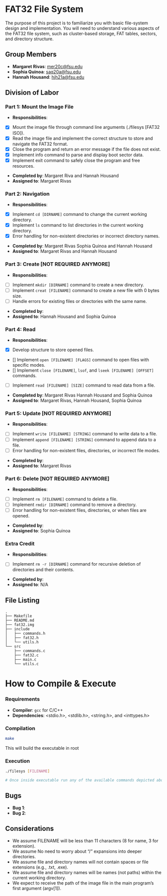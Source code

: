 # FAT32 File System

The purpose of this project is to familiarize you with basic file-system design and implementation. You will need to understand various aspects of the FAT32 file system, such as cluster-based storage, FAT tables, sectors, and directory structure.

## Group Members
- **Margaret Rivas**: mer20c@fsu.edu
- **Sophia Quinoa**: saq20a@fsu.edu
- **Hannah Housand**: hjh21a@fsu.edu

## Division of Labor

### Part 1: Mount the Image File
- **Responsibilities**:
- [X] Mount the image file through command line arguments (./filesys [FAT32 ISO]).
- [X] Read the image file and implement the correct structure to store and navigate the FAT32 format.
- [X] Close the program and return an error message if the file does not exist.
- [X] Implement info command to parse and display boot sector data.
- [X] Implement exit command to safely close the program and free resources.
- **Completed by**: Margaret Riva and Hannah Housand 
- **Assigned to**: Margaret Rivas

### Part 2: Navigation
- **Responsibilities**:
- [X] Implement `cd [DIRNAME]` command to change the current working directory.
- [X] Implement `ls` command to list directories in the current working directory.
- [X] Error handling for non-existent directories or incorrect directory names.
- **Completed by**: Margaret Rivas Sophia Quinoa and Hannah Housand 
- **Assigned to**: Margaret Rivas and Hannah Housand

### Part 3: Create [NOT REQUIRED ANYMORE]
- **Responsibilities**:
- [ ] Implement `mkdir [DIRNAME]` command to create a new directory.
- [ ] Implement `creat [FILENAME]` command to create a new file with 0 bytes size.
- [ ] Handle errors for existing files or directories with the same name.
- **Completed by**:
- **Assigned to**: Hannah Housand and Sophia Quinoa

### Part 4: Read
- **Responsibilities**:
- [X]  Develop structure to store opened files.
- [] Implement `open [FILENAME] [FLAGS]` command to open files with specific modes.
- [] Implement `close [FILENAME]`, `lsof`, and `lseek [FILENAME] [OFFSET]` commands.
- [ ] Implement `read [FILENAME] [SIZE]` command to read data from a file.
- **Completed by**: Margaret Rivas Hannah Housand and Sophia Quinoa 
- **Assigned to**: Margaret Rivas, Hannah Housand, Sophia Quinoa

### Part 5: Update [NOT REQUIRED ANYMORE]
- **Responsibilities**:
- [ ] Implement `write [FILENAME] [STRING]` command to write data to a file.
- [ ] Implement `append [FILENAME] [STRING]` command to append data to a file.
- [ ] Error handling for non-existent files, directories, or incorrect file modes.
- **Completed by**:
- **Assigned to**: Margaret Rivas

### Part 6: Delete [NOT REQUIRED ANYMORE]
- **Responsibilities**:
- [ ] Implement `rm [FILENAME]` command to delete a file.
- [ ] Implement `rmdir [DIRNAME]` command to remove a directory.
- [ ] Error handling for non-existent files, directories, or when files are opened.
- **Completed by**:
- **Assigned to**: Sophia Quinoa

### Extra Credit
- **Responsibilities**:
- [ ] Implement `rm -r [DIRNAME]` command for recursive deletion of directories and their contents.
- **Completed by**: 
- **Assigned to**: N/A

## File Listing
```
.
├── Makefile
├── README.md
├── fat32.img
├── include
│   ├── commands.h
│   ├── fat32.h
│   └── utils.h
└── src
    ├── commands.c
    ├── fat32.c
    ├── main.c
    └── utils.c
```
# How to Compile & Execute

### Requirements
- **Compiler**: `gcc` for C/C++
- **Dependencies**: <stdio.h>, <stdlib.h>, <string.h>, and <inttypes.h>

### Compilation
```bash
make
```
This will build the executable in root
### Execution
```bash
./filesys [FILENAME]

# Once inside executable run any of the available commands depicted above.
```

## Bugs
- **Bug 1**:
- **Bug 2**: 

## Considerations
- We assume FILENAME will be less than 11 characters (8 for name, 3 for extension).
- We assume No need to worry about “/” expansions into deeper directories.
- We assume file and directory names will not contain spaces or file extensions (e.g., .txt, .exe).
- We assume file and directory names will be names (not paths) within the current working directory.
- We expect to receive the path of the image file in the main program’s first argument (argv[1]).
